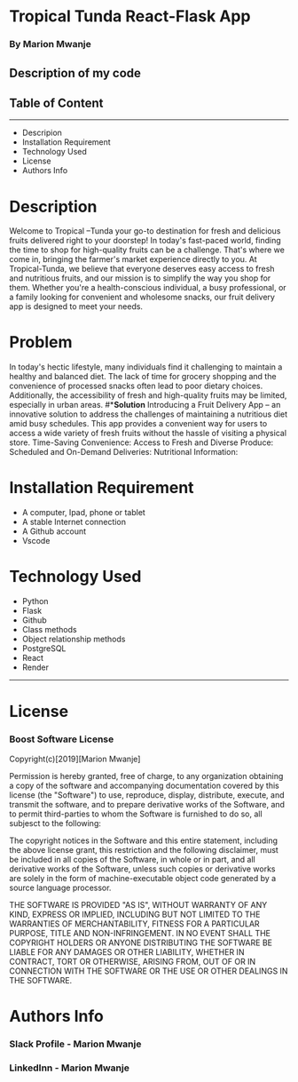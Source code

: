 # **Tropical Tunda React-Flask App**

### **By Marion Mwanje**

## **Description of my code**

## **Table of Content**

---

- Descripion
- Installation Requirement
- Technology Used
- License
- Authors Info

# **Description**
Welcome to Tropical –Tunda your go-to destination for fresh and delicious fruits delivered right to your doorstep! In today's fast-paced world, finding the time to shop for high-quality fruits can be a challenge. That's where we come in, bringing the farmer's market experience directly to you.
At Tropical-Tunda, we believe that everyone deserves easy access to fresh and nutritious fruits, and our mission is to simplify the way you shop for them. Whether you're a health-conscious individual, a busy professional, or a family looking for convenient and wholesome snacks, our fruit delivery app is designed to meet your needs.
# **Problem**
In today's hectic lifestyle, many individuals find it challenging to maintain a healthy and balanced diet. The lack of time for grocery shopping and the convenience of processed snacks often lead to poor dietary choices. Additionally, the accessibility of fresh and high-quality fruits may be limited, especially in urban areas.
#***Solution**
Introducing a Fruit Delivery App – an innovative solution to address the challenges of maintaining a nutritious diet amid busy schedules. This app provides a convenient way for users to access a wide variety of fresh fruits without the hassle of visiting a physical store.
Time-Saving Convenience:
Access to Fresh and Diverse Produce:
Scheduled and On-Demand Deliveries:
Nutritional Information:
# **Installation Requirement**

- A computer, Ipad, phone or tablet
- A stable Internet connection
- A Github account
- Vscode

# **Technology Used**
- Python 
- Flask
- Github
- Class methods
- Object relationship methods  
- PostgreSQL
- React
- Render 
---

# **License**

### Boost Software License

Copyright(c)[2019][Marion Mwanje]

Permission is hereby granted, free of charge, to any organization obtaining a copy of the software and accompanying documentation covered by this license (the "Software") to use, reproduce, display, distribute, execute, and transmit the software, and to prepare derivative works of the Software, and to permit third-parties to whom the Software is furnished to do so, all subjesct to the following:

The copyright notices in the Software and this entire statement, including the above license grant, this restriction and the following disclaimer, must be included in all copies of the Software, in whole or in part, and all derivative works of the Software, unless such copies or derivative works are solely in the form of machine-executable object code generated by a source language processor.

THE SOFTWARE IS PROVIDED "AS IS", WITHOUT WARRANTY OF ANY KIND, EXPRESS OR
IMPLIED, INCLUDING BUT NOT LIMITED TO THE WARRANTIES OF MERCHANTABILITY,
FITNESS FOR A PARTICULAR PURPOSE, TITLE AND NON-INFRINGEMENT. IN NO EVENT
SHALL THE COPYRIGHT HOLDERS OR ANYONE DISTRIBUTING THE SOFTWARE BE LIABLE
FOR ANY DAMAGES OR OTHER LIABILITY, WHETHER IN CONTRACT, TORT OR OTHERWISE,
ARISING FROM, OUT OF OR IN CONNECTION WITH THE SOFTWARE OR THE USE OR OTHER
DEALINGS IN THE SOFTWARE.

# **Authors Info**

### Slack Profile - Marion Mwanje

### LinkedInn - Marion Mwanje